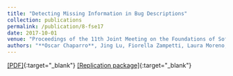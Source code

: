 ```yaml
---
title: "Detecting Missing Information in Bug Descriptions"
collection: publications
permalink: /publication/8-fse17
date: 2017-10-01
venue: "Proceedings of the 11th Joint Meeting on the Foundations of Software Engineering (ESEC/FSE'17), (to appear)"
authors: "**Oscar Chaparro**, Jing Lu, Fiorella Zampetti, Laura Moreno, Massimiliano Di Penta, Andrian Marcus, Gabriele Bavota, and Vincent Ng"
---
```

[[PDF]](/files/8-fse17.pdf){:target="_blank"} [[Replication package]](https://seers.utdallas.edu/projects/missing-info-in-bugs){:target="_blank"}